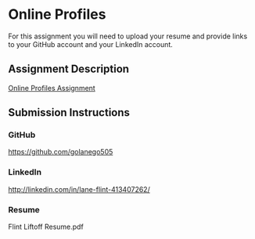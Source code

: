 # Online Profiles
For this assignment you will need to upload your resume and provide links to your GitHub account and your LinkedIn account.

## Assignment Description
[Online Profiles Assignment](https://education.launchcode.org/liftoff/modules/assignments/online-profiles)

## Submission Instructions
 
### GitHub
https://github.com/golanego505
 
### LinkedIn
http://linkedin.com/in/lane-flint-413407262/

### Resume
Flint Liftoff Resume.pdf
